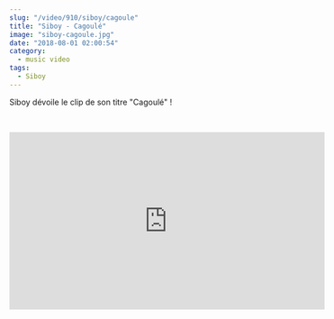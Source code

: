 ```yaml
--- 
slug: "/video/910/siboy/cagoule"
title: "Siboy - Cagoulé"
image: "siboy-cagoule.jpg"
date: "2018-08-01 02:00:54"
category:
  - music video
tags:
  - Siboy
---
```

<p>Siboy dévoile le clip de son titre "Cagoulé" !</p><br/><p><iframe width="560" height="315" src="https://www.youtube.com/embed/djzqQxssl4A" frameborder="0" allow="autoplay; encrypted-media" allowfullscreen></iframe></p>